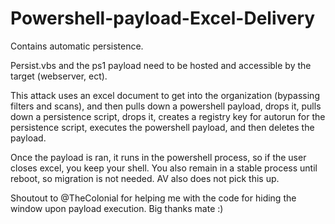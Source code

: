 Powershell-payload-Excel-Delivery
=================================

Contains automatic persistence.


Persist.vbs and the ps1 payload need to be hosted and accessible by the target (webserver, ect). 

This attack uses an excel document to get into the organization (bypassing filters and scans), and then pulls down a powershell payload, drops it, pulls down a persistence script, drops it, creates a registry key for autorun for the persistence script, executes the powershell payload, and then deletes the payload. 

Once the payload is ran, it runs in the powershell process, so if the user closes excel, you keep your shell. You also remain in a stable process until reboot, so migration is not needed. AV also does not pick this up.

Shoutout to @TheColonial for helping me with the code for hiding the window upon payload execution. Big thanks mate :)
